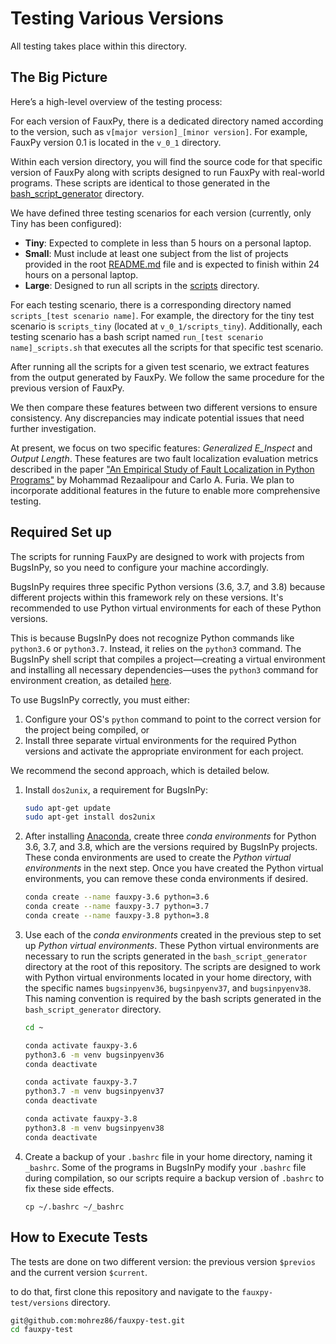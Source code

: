 # Testing Various Versions

All testing takes place within this directory.

## The Big Picture

Here’s a high-level overview of the
testing process: 

For each version of
FauxPy, there is a dedicated directory
named according to the version,
such as 
`v[major version]_[minor version]`.
For example, FauxPy version 0.1
is located in the `v_0_1` directory.

Within each version directory, 
you will find the source code for
that specific version of FauxPy
along with scripts designed to run
FauxPy with real-world programs.
These scripts are identical to 
those generated in the 
[bash_script_generator](../bash_script_generator) 
directory.

We have defined three testing scenarios
for each version
(currently, only Tiny has been configured):

- **Tiny**: Expected to complete in
less than 5 hours on a personal laptop.
- **Small**: Must include at least one
subject from the list of 
projects provided in
the root [README.md](../README.md) 
file and is expected to finish
within 24 hours on a personal laptop.
- **Large**: Designed to run all 
scripts in the 
[scripts](../bash_script_generator/scripts) 
directory.

For each testing scenario, there 
is a corresponding directory 
named 
`scripts_[test scenario name]`. 
For example, the directory for 
the tiny test scenario is 
`scripts_tiny` (located at 
`v_0_1/scripts_tiny`). 
Additionally, each testing scenario 
has a bash script named
`run_[test scenario name]_scripts.sh` 
that executes all the scripts
for that specific test scenario.

After running all the scripts for
a given test scenario, we extract features
from the output generated by FauxPy. 
We follow the same procedure for the
previous version of FauxPy.

We then compare these features between
two different versions to 
ensure consistency. 
Any discrepancies may indicate
potential issues that need 
further investigation.

At present, we focus on two
specific features: 
*Generalized E_Inspect* 
and *Output Length*. 
These features are two
fault localization 
evaluation metrics
described in
the paper
["An Empirical Study
of Fault Localization 
in Python Programs"](https://doi.org/10.1007/s10664-024-10475-3)
by Mohammad Rezaalipour 
and Carlo A. Furia.
We plan to incorporate 
additional features in 
the future to enable more
comprehensive testing.

## Required Set up

The scripts for running FauxPy are 
designed to work with projects from
BugsInPy, so you need to configure
your machine accordingly.

BugsInPy requires three specific
Python versions (3.6, 3.7, and 3.8)
because different projects within 
this framework rely on 
these versions. It's recommended 
to use Python virtual environments for 
each of these Python versions.

This is because BugsInPy does not
recognize Python commands like
`python3.6` or `python3.7`. 
Instead, it relies on the `python3`
command. The BugsInPy shell script
that compiles a project—creating a
virtual environment and installing all
necessary dependencies—uses
the 
`python3` command for environment
creation, as detailed 
[here](https://github.com/soarsmu/BugsInPy/blob/master/framework/bin/bugsinpy-compile#L57).

To use BugsInPy correctly, you must either:

1. Configure your OS's `python` command
to point to the correct version
for the project being compiled, or
2. Install three separate 
virtual environments for the
required Python versions and
activate the appropriate 
environment 
for each project.

We recommend the second approach, which is detailed below.

1. Install `dos2unix`, a requirement for BugsInPy:

   ```Bash
   sudo apt-get update
   sudo apt-get install dos2unix
   ```

2. After installing
[Anaconda](https://www.anaconda.com/), 
create three *conda environments*
for Python 3.6, 3.7, and 3.8,
which are the versions required by 
BugsInPy projects. 
These conda environments are used
to create the *Python virtual
environments*
in the next step. 
Once you have created the 
Python virtual environments, you 
can remove these conda 
environments if desired.

   ```Bash
   conda create --name fauxpy-3.6 python=3.6
   conda create --name fauxpy-3.7 python=3.7
   conda create --name fauxpy-3.8 python=3.8
   ```

3. Use each of the *conda environments* 
created in the previous step to 
set up *Python virtual environments*.
These Python virtual environments are 
necessary to run the scripts 
generated in the `bash_script_generator`
directory at the root of this 
repository. The scripts are 
designed to work with Python
virtual environments located in your 
home directory, with 
the specific names
`bugsinpyenv36`,
`bugsinpyenv37`, 
and `bugsinpyenv38`. 
This naming convention is required 
by the bash scripts generated 
in the
`bash_script_generator` directory.

   ```Bash
   cd ~
   
   conda activate fauxpy-3.6
   python3.6 -m venv bugsinpyenv36
   conda deactivate
   
   conda activate fauxpy-3.7
   python3.7 -m venv bugsinpyenv37
   conda deactivate
   
   conda activate fauxpy-3.8
   python3.8 -m venv bugsinpyenv38
   conda deactivate
   ```

4. Create a backup of 
your `.bashrc` file in your 
home directory, naming 
it `_bashrc`. 
Some of the programs in 
BugsInPy modify 
your `.bashrc` file during 
compilation, so
our scripts require a backup version of
`.bashrc` to fix these side 
effects.

   ```
   cp ~/.bashrc ~/_bashrc
   ```

## How to Execute Tests

The tests are done on two
different version: the
previous version `$previos` and
the current version `$current`.

to do that, first clone
this repository and navigate
to the `fauxpy-test/versions` directory.

```bash
git@github.com:mohrez86/fauxpy-test.git
cd fauxpy-test
```

